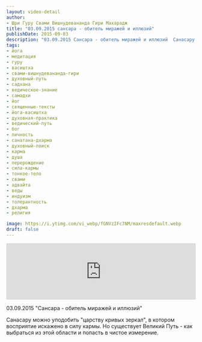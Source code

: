 ```yaml
---
layout: video-detail
author:
- Шри Гуру Свами Вишнудевананда Гири Махарадж
title: "03.09.2015 сансара - обитель миражей и иллюзий"
publishDate: 2015-09-03
description: "03.09.2015 Сансара - обитель миражей и иллюзий  Санасару можно уподобить царству кривых зеркал, в котором восприятие искажено в силу кармы. Но существует Великий Путь - как выбраться из этой области и попасть в чистое измерение."
tags: 
- йога
- медитация
- гуру
- васиштха
- свами-вишнудевананда-гири
- духовный-путь
- садхана
- ведическое-знание
- самадхи
- йог
- священные-тексты
- йога-васиштха
- духовная-практика
- ведический-путь
- бог
- личность
- санатана-дхарма
- духовный-поиск
- карма
- душа
- перерождение
- сила-кармы
- тонкое-тело
- свами
- адвайта
- веды
- индуизм
- толерантность
- дхарма
- религия

image: https://i.ytimg.com/vi_webp/fGNVzIFc7NM/maxresdefault.webp
draft: false
---
```


<iframe width="100%" src="https://www.youtube.com/embed/fGNVzIFc7NM" frameborder="0" allowfullscreen=""></iframe> 

 03.09.2015 "Сансара - обитель миражей и иллюзий"

 Санасару можно уподобить "царству кривых зеркал", в котором восприятие искажено в силу кармы. Но существует Великий Путь - как выбраться из этой области и попасть в чистое измерение.  

  

 